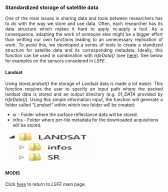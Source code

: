 ### Standardized storage of satellite data

<p align="justify">
One of the main issues in sharing data and tools between researchers has to do with the way we store and use data. Often, each researcher has its data structure which makes it hard to apply re-apply a tool. As a consequence, adapting the work of someone else might be a bigger effort than writting our own functions leading to an unnecessary replication of work.
To avoid this, we developed a series of tools to create a standized structure for satellite data and its corresponding metadata. Ideally, this function can be used in combination with <i>lsfeData()</i> (see <a href="https://github.com/LSFE/info/blob/master/example_3.md">here</a>). See below for examples on the sensors considered in <i>LSFE</i>.
</p>

#### Landsat
<p align="justify">
Using <i>storeLandsat()</i> the storage of Landsat data is made a lot easier. This function requires the user to specify an input path where the packed landsat data is stored and an output directory (e.g. <i>01_DATA</i> provided by <i>lsfeData()</i>). Using this simple information input, the function will generate a folder called <i>"Landsat"</i> within which two folder will be created:
  
* sr - Folder where the surface reflectance data will be stored.
* infos - Folder where per-tile metadata for the downloaded acquisitions will be stored.

</p>

<img width="300" height="100" src="https://github.com/LSFE/info/blob/master/example-3_figure-1.png"></a>


#### MODIS
<p align="justify">
</p>

</b>

Click <a href="https://github.com/LSFE/LSFE-R">here</a> to return to <i>LSFE</i> main page.
